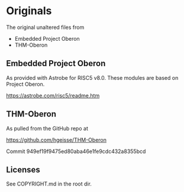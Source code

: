 # Originals

The original unaltered files from
* Embedded Project Oberon
* THM-Oberon

## Embedded Project Oberon

As provided with Astrobe for RISC5 v8.0. These modules are based on Project Oberon.

<https://astrobe.com/risc5/readme.htm>


## THM-Oberon

As pulled from the GitHub repo at

<https://github.com/hgeisse/THM-Oberon>

Commit 949ef19f9475ed80aba46e1fe9cdc432a8355bcd


## Licenses

See COPYRIGHT.md in the root dir.